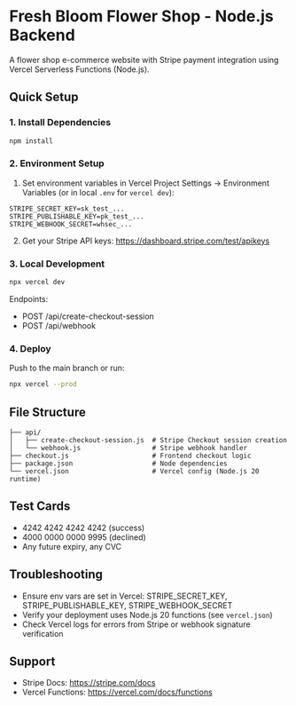 # Fresh Bloom Flower Shop - Node.js Backend

A flower shop e-commerce website with Stripe payment integration using Vercel Serverless Functions (Node.js).

## Quick Setup

### 1. Install Dependencies

```bash
npm install
```

### 2. Environment Setup

1. Set environment variables in Vercel Project Settings → Environment Variables (or in local `.env` for `vercel dev`):
```
STRIPE_SECRET_KEY=sk_test_...
STRIPE_PUBLISHABLE_KEY=pk_test_...
STRIPE_WEBHOOK_SECRET=whsec_...
```

2. Get your Stripe API keys: https://dashboard.stripe.com/test/apikeys

### 3. Local Development

```bash
npx vercel dev
```
Endpoints:
- POST /api/create-checkout-session
- POST /api/webhook

### 4. Deploy
Push to the main branch or run:
```bash
npx vercel --prod
```

## File Structure

```
├── api/
│   ├── create-checkout-session.js  # Stripe Checkout session creation
│   └── webhook.js                  # Stripe webhook handler
├── checkout.js                     # Frontend checkout logic
├── package.json                    # Node dependencies
└── vercel.json                     # Vercel config (Node.js 20 runtime)
```

## Test Cards
- 4242 4242 4242 4242 (success)
- 4000 0000 0000 9995 (declined)
- Any future expiry, any CVC

## Troubleshooting
- Ensure env vars are set in Vercel: STRIPE_SECRET_KEY, STRIPE_PUBLISHABLE_KEY, STRIPE_WEBHOOK_SECRET
- Verify your deployment uses Node.js 20 functions (see `vercel.json`)
- Check Vercel logs for errors from Stripe or webhook signature verification

## Support
- Stripe Docs: https://stripe.com/docs
- Vercel Functions: https://vercel.com/docs/functions
